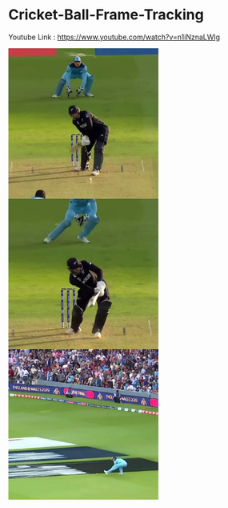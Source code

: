 # Cricket-Ball-Frame-Tracking


Youtube Link : https://www.youtube.com/watch?v=n1iNznaLWlg



<a href="url"><img src="https://github.com/PaulSudarshan/Cricket-Ball-Frame-Tracking/blob/main/frames/1202.png" align="left" height="300" width="300" ></a>

<a href="url"><img src="https://github.com/PaulSudarshan/Cricket-Ball-Frame-Tracking/blob/main/frames/1206.png" align="left" height="300" width="300" ></a>

<a href="url"><img src="https://github.com/PaulSudarshan/Cricket-Ball-Frame-Tracking/blob/main/frames/1284.png"  height="300" width="300" ></a>











